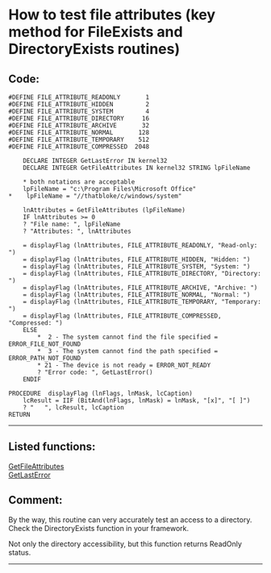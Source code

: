 
# How to test file attributes (key method for FileExists and DirectoryExists routines)

## Code:
```foxpro  
#DEFINE FILE_ATTRIBUTE_READONLY       1
#DEFINE FILE_ATTRIBUTE_HIDDEN         2
#DEFINE FILE_ATTRIBUTE_SYSTEM         4
#DEFINE FILE_ATTRIBUTE_DIRECTORY     16
#DEFINE FILE_ATTRIBUTE_ARCHIVE       32
#DEFINE FILE_ATTRIBUTE_NORMAL       128
#DEFINE FILE_ATTRIBUTE_TEMPORARY    512
#DEFINE FILE_ATTRIBUTE_COMPRESSED  2048

    DECLARE INTEGER GetLastError IN kernel32
    DECLARE INTEGER GetFileAttributes IN kernel32 STRING lpFileName

    * both notations are acceptable
    lpFileName = "c:\Program Files\Microsoft Office"
*    lpFileName = "//thatbloke/c/windows/system"

    lnAttributes = GetFileAttributes (lpFileName)
    IF lnAttributes >= 0
    ? "File name: ", lpFileName
    ? "Attributes: ", lnAttributes

    = displayFlag (lnAttributes, FILE_ATTRIBUTE_READONLY, "Read-only: ")
    = displayFlag (lnAttributes, FILE_ATTRIBUTE_HIDDEN, "Hidden: ")
    = displayFlag (lnAttributes, FILE_ATTRIBUTE_SYSTEM, "System: ")
    = displayFlag (lnAttributes, FILE_ATTRIBUTE_DIRECTORY, "Directory: ")
    = displayFlag (lnAttributes, FILE_ATTRIBUTE_ARCHIVE, "Archive: ")
    = displayFlag (lnAttributes, FILE_ATTRIBUTE_NORMAL, "Normal: ")
    = displayFlag (lnAttributes, FILE_ATTRIBUTE_TEMPORARY, "Temporary: ")
    = displayFlag (lnAttributes, FILE_ATTRIBUTE_COMPRESSED, "Compressed: ")
    ELSE
        *  2 - The system cannot find the file specified = ERROR_FILE_NOT_FOUND
        *  3 - The system cannot find the path specified = ERROR_PATH_NOT_FOUND
        * 21 - The device is not ready = ERROR_NOT_READY
        ? "Error code: ", GetLastError()
    ENDIF

PROCEDURE  displayFlag (lnFlags, lnMask, lcCaption)
    lcResult = IIF (BitAnd(lnFlags, lnMask) = lnMask, "[x]", "[ ]")
    ? "   ", lcResult, lcCaption
RETURN  
```  
***  


## Listed functions:
[GetFileAttributes](../libraries/kernel32/GetFileAttributes.md)  
[GetLastError](../libraries/kernel32/GetLastError.md)  

## Comment:
By the way, this routine can very accurately test an access to a directory. Check the DirectoryExists function in your framework.  
  
Not only the directory accessibility, but this function returns ReadOnly status.  
  
***  

